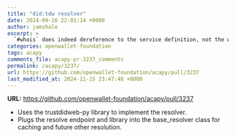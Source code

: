 ```yaml
---
title: "did:tdw resolver"
date: 2024-09-16 22:01:14 +0000
author: jamshale
excerpt: >
  `#whois` does indeed dereference to the service definition, not the whois document itself. I believe `/whois` should be translated to `?service=whois` by the resolver and dereferenced (to the document) that way.
categories: openwallet-foundation
tags: acapy
comments_file: acapy-pr-3237_comments
permalink: /acapy/3237/
url: https://github.com/openwallet-foundation/acapy/pull/3237
last_modified_at: 2024-11-15 23:47:48 +0000
---
```



**URL:** https://github.com/openwallet-foundation/acapy/pull/3237

- Uses the trustdidweb-py library to implement the resolver. 
- Plugs the resolve endpoint and library into the base_resolver class for caching and future other resolution. 